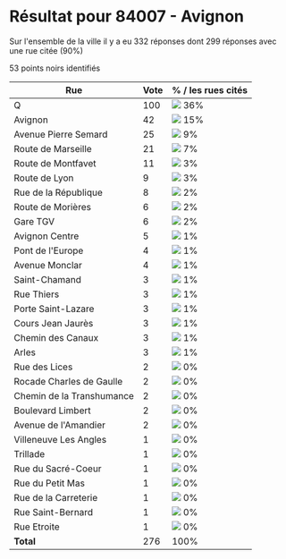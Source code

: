 # Résultat pour 84007 - Avignon

Sur l'ensemble de la ville il y a eu 332 réponses dont 299 réponses avec une rue citée (90%)

53 points noirs identifiés

| Rue | Vote | % / les rues cités|
|-----|------|-------------------|
| Q | 100 | <img src="../../img/bar_36.gif" />&nbsp;36%|
| Avignon | 42 | <img src="../../img/bar_15.gif" />&nbsp;15%|
| Avenue Pierre Semard | 25 | <img src="../../img/bar_9.gif" />&nbsp;9%|
| Route de Marseille | 21 | <img src="../../img/bar_7.gif" />&nbsp;7%|
| Route de Montfavet | 11 | <img src="../../img/bar_3.gif" />&nbsp;3%|
| Route de Lyon | 9 | <img src="../../img/bar_3.gif" />&nbsp;3%|
| Rue de la République | 8 | <img src="../../img/bar_2.gif" />&nbsp;2%|
| Route de Morières | 6 | <img src="../../img/bar_2.gif" />&nbsp;2%|
| Gare TGV | 6 | <img src="../../img/bar_2.gif" />&nbsp;2%|
| Avignon Centre | 5 | <img src="../../img/bar_1.gif" />&nbsp;1%|
| Pont de l'Europe | 4 | <img src="../../img/bar_1.gif" />&nbsp;1%|
| Avenue Monclar | 4 | <img src="../../img/bar_1.gif" />&nbsp;1%|
| Saint-Chamand | 3 | <img src="../../img/bar_1.gif" />&nbsp;1%|
| Rue Thiers | 3 | <img src="../../img/bar_1.gif" />&nbsp;1%|
| Porte Saint-Lazare | 3 | <img src="../../img/bar_1.gif" />&nbsp;1%|
| Cours Jean Jaurès | 3 | <img src="../../img/bar_1.gif" />&nbsp;1%|
| Chemin des Canaux | 3 | <img src="../../img/bar_1.gif" />&nbsp;1%|
| Arles | 3 | <img src="../../img/bar_1.gif" />&nbsp;1%|
| Rue des Lices | 2 | <img src="../../img/bar_0.gif" />&nbsp;0%|
| Rocade Charles de Gaulle | 2 | <img src="../../img/bar_0.gif" />&nbsp;0%|
| Chemin de la Transhumance | 2 | <img src="../../img/bar_0.gif" />&nbsp;0%|
| Boulevard Limbert | 2 | <img src="../../img/bar_0.gif" />&nbsp;0%|
| Avenue de l'Amandier | 2 | <img src="../../img/bar_0.gif" />&nbsp;0%|
| Villeneuve Les Angles | 1 | <img src="../../img/bar_0.gif" />&nbsp;0%|
| Trillade | 1 | <img src="../../img/bar_0.gif" />&nbsp;0%|
| Rue du Sacré-Coeur | 1 | <img src="../../img/bar_0.gif" />&nbsp;0%|
| Rue du Petit Mas | 1 | <img src="../../img/bar_0.gif" />&nbsp;0%|
| Rue de la Carreterie | 1 | <img src="../../img/bar_0.gif" />&nbsp;0%|
| Rue Saint-Bernard | 1 | <img src="../../img/bar_0.gif" />&nbsp;0%|
| Rue Etroite | 1 | <img src="../../img/bar_0.gif" />&nbsp;0%|
| **Total** | 276 | 100%|
